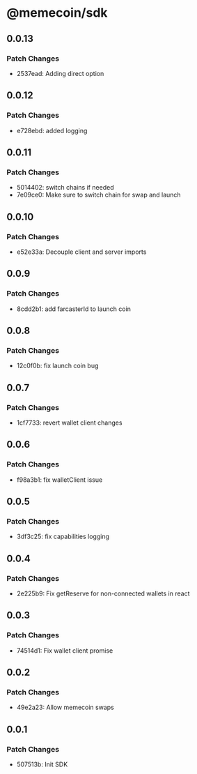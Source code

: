 # @memecoin/sdk

## 0.0.13

### Patch Changes

- 2537ead: Adding direct option

## 0.0.12

### Patch Changes

- e728ebd: added logging

## 0.0.11

### Patch Changes

- 5014402: switch chains if needed
- 7e09ce0: Make sure to switch chain for swap and launch

## 0.0.10

### Patch Changes

- e52e33a: Decouple client and server imports

## 0.0.9

### Patch Changes

- 8cdd2b1: add farcasterId to launch coin

## 0.0.8

### Patch Changes

- 12c0f0b: fix launch coin bug

## 0.0.7

### Patch Changes

- 1cf7733: revert wallet client changes

## 0.0.6

### Patch Changes

- f98a3b1: fix walletClient issue

## 0.0.5

### Patch Changes

- 3df3c25: fix capabilities logging

## 0.0.4

### Patch Changes

- 2e225b9: Fix getReserve for non-connected wallets in react

## 0.0.3

### Patch Changes

- 74514d1: Fix wallet client promise

## 0.0.2

### Patch Changes

- 49e2a23: Allow memecoin swaps

## 0.0.1

### Patch Changes

- 507513b: Init SDK
